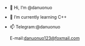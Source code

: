 - 👋 Hi, I’m @danuonuo
- 🌱 I’m currently learning C++
- 📫 Telegram:@danuonuo

     E-mail:danuonuo123@foxmail.com


